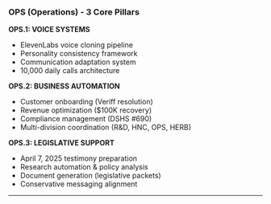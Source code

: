 ### **OPS (Operations) - 3 Core Pillars**

**OPS.1: VOICE SYSTEMS**

- ElevenLabs voice cloning pipeline
- Personality consistency framework
- Communication adaptation system
- 10,000 daily calls architecture

**OPS.2: BUSINESS AUTOMATION**

- Customer onboarding (Veriff resolution)
- Revenue optimization ($100K recovery)
- Compliance management (DSHS #690)
- Multi-division coordination (R&D, HNC, OPS, HERB)

**OPS.3: LEGISLATIVE SUPPORT**

- April 7, 2025 testimony preparation
- Research automation & policy analysis
- Document generation (legislative packets)
- Conservative messaging alignment

---
